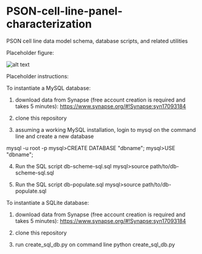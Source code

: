 # PSON-cell-line-panel-characterization
PSON cell line data model schema, database scripts, and related utilities

Placeholder figure:

![alt text](https://raw.githubusercontent.com/milen-sage/PSON-cell-line-panel-characterization/master/data_model_fig3.png)

Placeholder instructions:

To instantiate a MySQL database:

1) download data from Synapse (free account creation is required and takes 5 minutes):
https://www.synapse.org/#!Synapse:syn17093184

2) clone this repository

3) assuming a working MySQL installation, login to mysql on the command line and create a new database

mysql -u root -p
mysql>CREATE DATABASE "dbname";
mysql>USE "dbname";

4) Run the SQL script db-scheme-sql.sql
mysql>source path/to/db-scheme-sql.sql

5) Run the SQL script db-populate.sql
mysql>source path/to/db-populate.sql

To instantiate a SQLite database:

1) download data from Synapse (free account creation is required and takes 5 minutes):
https://www.synapse.org/#!Synapse:syn17093184

2) clone this repository

3) run create_sql_db.py on command line
python create_sql_db.py
